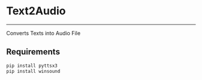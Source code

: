 # Text2Audio
____
Converts Texts into Audio File
## Requirements
````python
pip install pyttsx3
pip install winsound
````